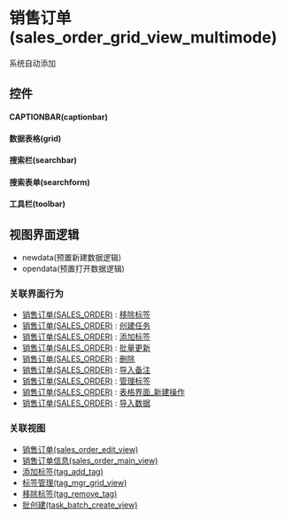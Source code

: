 # 销售订单(sales_order_grid_view_multimode)  <!-- {docsify-ignore-all} -->


系统自动添加



## 控件
#### CAPTIONBAR(captionbar)
#### 数据表格(grid)
#### 搜索栏(searchbar)
#### 搜索表单(searchform)
#### 工具栏(toolbar)

## 视图界面逻辑
  * newdata(预置新建数据逻辑)
  * opendata(预置打开数据逻辑)


### 关联界面行为
  * [销售订单(SALES_ORDER)](module/crm/sales_order) : [移除标签](module/crm/sales_order#界面行为)
  * [销售订单(SALES_ORDER)](module/crm/sales_order) : [创建任务](module/crm/sales_order#界面行为)
  * [销售订单(SALES_ORDER)](module/crm/sales_order) : [添加标签](module/crm/sales_order#界面行为)
  * [销售订单(SALES_ORDER)](module/crm/sales_order) : [批量更新](module/crm/sales_order#界面行为)
  * [销售订单(SALES_ORDER)](module/crm/sales_order) : [删除](module/crm/sales_order#界面行为)
  * [销售订单(SALES_ORDER)](module/crm/sales_order) : [导入备注](module/crm/sales_order#界面行为)
  * [销售订单(SALES_ORDER)](module/crm/sales_order) : [管理标签](module/crm/sales_order#界面行为)
  * [销售订单(SALES_ORDER)](module/crm/sales_order) : [表格界面_新建操作](module/crm/sales_order#界面行为)
  * [销售订单(SALES_ORDER)](module/crm/sales_order) : [导入数据](module/crm/sales_order#界面行为)

### 关联视图
  * [销售订单(sales_order_edit_view)](app/view/sales_order_edit_view)
  * [销售订单信息(sales_order_main_view)](app/view/sales_order_main_view)
  * [添加标签(tag_add_tag)](app/view/tag_add_tag)
  * [标签管理(tag_mgr_grid_view)](app/view/tag_mgr_grid_view)
  * [移除标签(tag_remove_tag)](app/view/tag_remove_tag)
  * [批创建(task_batch_create_view)](app/view/task_batch_create_view)

<script>
 const { createApp } = Vue
  createApp({
    data() {
      return {

      }
    }
  }).use(ElementPlus).mount('#app')
</script>